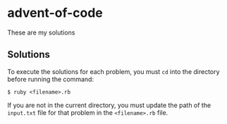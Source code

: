 # advent-of-code
These are my solutions

## Solutions
To execute the solutions for each problem, you must `cd` into the directory before running the command:
```
$ ruby <filename>.rb
```

If you are not in the current directory, you must update the path of the `input.txt` file for that problem in the `<filename>.rb` file.
